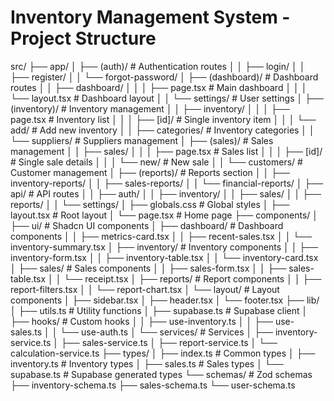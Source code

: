 # Inventory Management System - Project Structure

src/
├── app/
│ ├── (auth)/ # Authentication routes
│ │ ├── login/
│ │ ├── register/
│ │ └── forgot-password/
│ ├── (dashboard)/ # Dashboard routes
│ │ ├── dashboard/
│ │ │ ├── page.tsx # Main dashboard
│ │ │ └── layout.tsx # Dashboard layout
│ │ └── settings/ # User settings
│ ├── (inventory)/ # Inventory management
│ │ ├── inventory/
│ │ │ ├── page.tsx # Inventory list
│ │ │ ├── [id]/ # Single inventory item
│ │ │ └── add/ # Add new inventory
│ │ ├── categories/ # Inventory categories
│ │ └── suppliers/ # Suppliers management
│ ├── (sales)/ # Sales management
│ │ ├── sales/
│ │ │ ├── page.tsx # Sales list
│ │ │ ├── [id]/ # Single sale details
│ │ │ └── new/ # New sale
│ │ └── customers/ # Customer management
│ ├── (reports)/ # Reports section
│ │ ├── inventory-reports/
│ │ ├── sales-reports/
│ │ └── financial-reports/
│ ├── api/ # API routes
│ │ ├── auth/
│ │ ├── inventory/
│ │ ├── sales/
│ │ ├── reports/
│ │ └── settings/
│ ├── globals.css # Global styles
│ ├── layout.tsx # Root layout
│ └── page.tsx # Home page
├── components/
│ ├── ui/ # Shadcn UI components
│ ├── dashboard/ # Dashboard components
│ │ ├── metrics-card.tsx
│ │ ├── recent-sales.tsx
│ │ └── inventory-summary.tsx
│ ├── inventory/ # Inventory components
│ │ ├── inventory-form.tsx
│ │ ├── inventory-table.tsx
│ │ └── inventory-card.tsx
│ ├── sales/ # Sales components
│ │ ├── sales-form.tsx
│ │ ├── sales-table.tsx
│ │ └── receipt.tsx
│ ├── reports/ # Report components
│ │ ├── report-filters.tsx
│ │ └── report-chart.tsx
│ └── layout/ # Layout components
│ ├── sidebar.tsx
│ ├── header.tsx
│ └── footer.tsx
├── lib/
│ ├── utils.ts # Utility functions
│ ├── supabase.ts # Supabase client
│ ├── hooks/ # Custom hooks
│ │ ├── use-inventory.ts
│ │ ├── use-sales.ts
│ │ └── use-auth.ts
│ └── services/ # Services
│ ├── inventory-service.ts
│ ├── sales-service.ts
│ ├── report-service.ts
│ └── calculation-service.ts
├── types/
│ ├── index.ts # Common types
│ ├── inventory.ts # Inventory types
│ ├── sales.ts # Sales types
│ └── supabase.ts # Supabase generated types
└── schemas/ # Zod schemas
├── inventory-schema.ts
├── sales-schema.ts
└── user-schema.ts
